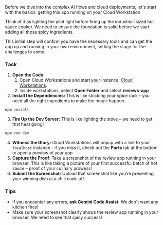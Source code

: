 Before we dive into the complex AI flows and cloud deployments, let's start with the basics: getting this app running on your Cloud Workstation.

Think of it as lighting the pilot light before firing up the industrial-sized hot sauce cooker. We need to ensure the foundation is solid before we start adding all those spicy ingredients.

This initial step will confirm you have the necessary tools and can get the app up and running in your own environment, setting the stage for the challenges to come.

### Task

1. **Open the Code**:
    1. Open Cloud Workstations and start your instance: [Cloud Workstations](https://console.cloud.google.com/workstations/overview).
    2. Inside workstations, select **Open Folder** and select **reviews-app**
2.  **Install the Dependencies:** This is like stocking your spice rack – you need all the right ingredients to make the magic happen.

```bash
npm install
```

3.  **Fire Up the Dev Server:** This is like lighting the stove – we need to get that heat going!

```bash
npm run dev
```

4.  **Witness the Glory:** Cloud Workstations will popup with a link to your `localhost` instance - if you miss it, check out the **Ports** tab at the bottom to open a preview of your app
5.  **Capture the Proof:** Take a screenshot of the review app running in your browser. This is like taking a picture of your first successful batch of hot sauce – proof of your culinary prowess!
6.  **Submit the Screenshot:** Upload that screenshot like you're presenting your winning dish at a chili cook-off.

### Tips

* If you encounter any errors, **ask Gemini Code Assist**. We don't want any kitchen fires!
* Make sure your screenshot clearly shows the review app running in your browser. We need to see that spicy success!
